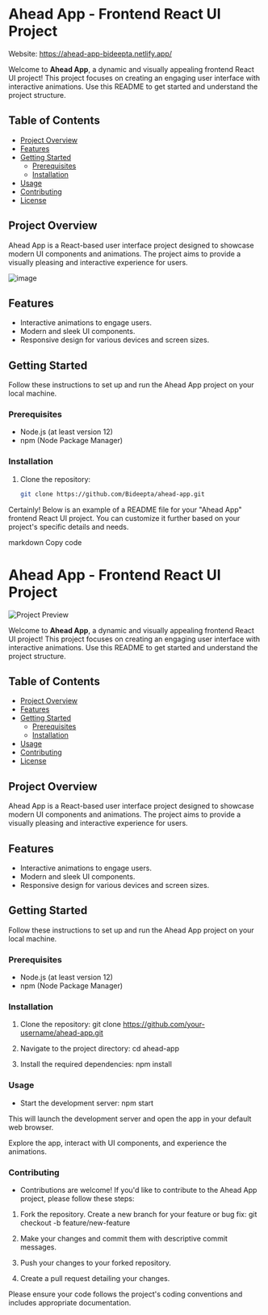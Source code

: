 # Ahead App - Frontend React UI Project

Website: https://ahead-app-bideepta.netlify.app/

Welcome to **Ahead App**, a dynamic and visually appealing frontend React UI project! This project focuses on creating an engaging user interface with interactive animations. Use this README to get started and understand the project structure.

## Table of Contents

- [Project Overview](#project-overview)
- [Features](#features)
- [Getting Started](#getting-started)
  - [Prerequisites](#prerequisites)
  - [Installation](#installation)
- [Usage](#usage)
- [Contributing](#contributing)
- [License](#license)

## Project Overview

Ahead App is a React-based user interface project designed to showcase modern UI components and animations. The project aims to provide a visually pleasing and interactive experience for users.

![image](https://github.com/Bideepta/ahead-app/assets/108573540/98f2acc0-6717-4020-85f1-62467a298e81)

## Features

- Interactive animations to engage users.
- Modern and sleek UI components.
- Responsive design for various devices and screen sizes.

## Getting Started

Follow these instructions to set up and run the Ahead App project on your local machine.

### Prerequisites

- Node.js (at least version 12)
- npm (Node Package Manager)

### Installation

1. Clone the repository:

   ```sh
   git clone https://github.com/Bideepta/ahead-app.git

   
Certainly! Below is an example of a README file for your "Ahead App" frontend React UI project. You can customize it further based on your project's specific details and needs.

markdown
Copy code
# Ahead App - Frontend React UI Project

![Project Preview](link-to-project-preview-image)

Welcome to **Ahead App**, a dynamic and visually appealing frontend React UI project! This project focuses on creating an engaging user interface with interactive animations. Use this README to get started and understand the project structure.

## Table of Contents

- [Project Overview](#project-overview)
- [Features](#features)
- [Getting Started](#getting-started)
  - [Prerequisites](#prerequisites)
  - [Installation](#installation)
- [Usage](#usage)
- [Contributing](#contributing)
- [License](#license)

## Project Overview

Ahead App is a React-based user interface project designed to showcase modern UI components and animations. The project aims to provide a visually pleasing and interactive experience for users.

## Features

- Interactive animations to engage users.
- Modern and sleek UI components.
- Responsive design for various devices and screen sizes.

## Getting Started

Follow these instructions to set up and run the Ahead App project on your local machine.

### Prerequisites

- Node.js (at least version 12)
- npm (Node Package Manager)

### Installation

1. Clone the repository:
   git clone https://github.com/your-username/ahead-app.git
   
2. Navigate to the project directory:
   cd ahead-app
   
3. Install the required dependencies:
   npm install

### Usage

- Start the development server:
  npm start

This will launch the development server and open the app in your default web browser.

Explore the app, interact with UI components, and experience the animations.

### Contributing

- Contributions are welcome! If you'd like to contribute to the Ahead App project, please follow these steps:

1. Fork the repository.
    Create a new branch for your feature or bug fix:
    git checkout -b feature/new-feature
   
2. Make your changes and commit them with descriptive commit messages.
 
3. Push your changes to your forked repository.

4. Create a pull request detailing your changes.

Please ensure your code follows the project's coding conventions and includes appropriate documentation.







